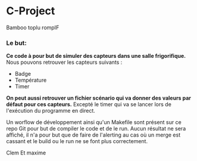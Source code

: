 # C-Project
Bamboo
toplu
rompIF

### Le but:
<b>Ce code à pour but de simuler des capteurs dans une salle frigorifique.</b>
Nous pouvons retrouver les capteurs suivants :
- Badge
- Température
- Timer

<b>On peut aussi retrouver un fichier scénario qui va donner des valeurs par défaut pour ces capteurs.</b>
Excepté le timer qui va se lancer lors de l'exécution du programme en direct.

Un worflow de développement ainsi qu'un Makefile sont présent sur ce repo Git pour but de compiler le code et de le run. Aucun résultat ne sera affiché, il n'a pour but que de faire de l'alerting au cas où un merge est cassant et le build ou le run ne se font plus correctement.

Clem Et maxime